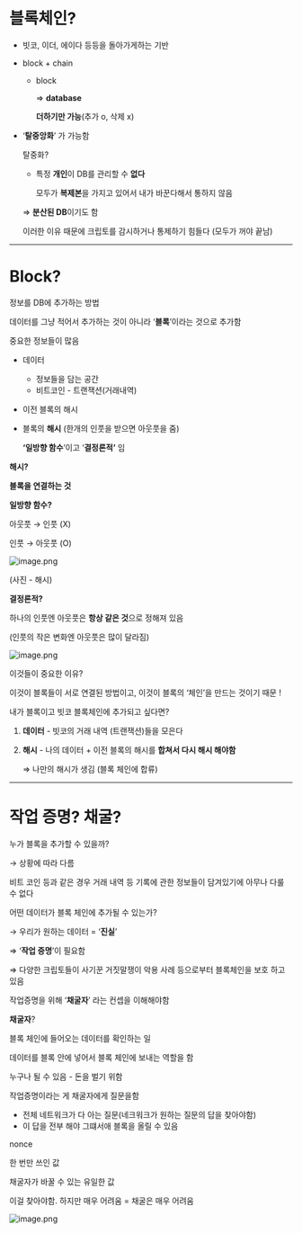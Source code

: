 # 블록체인?

- 빗코, 이더, 에이다 등등을 돌아가게하는 기반
- block + chain
    - block
        
        ⇒ **database** 
        
        **더하기만 가능**(추가 o, 삭제 x)
        
- ‘**탈중앙화**’ 가 가능함
    
    탈중화?
    
    - 특정 **개인**이 DB를 관리할 수 **없다**
        
        모두가 **복제본**을 가지고 있어서 내가 바꾼다해서 통하지 않음
        
    
    ⇒ **분산된 DB**이기도 함
    
    이러한 이유 때문에 크립토를 감시하거나 통제하기 힘들다 (모두가 꺼야 끝남)
    

---

# Block?

정보를 DB에 추가하는 방법

데이터를 그냥 적어서 추가하는 것이 아니라 ‘**블록**’이라는 것으로 추가함

중요한 정보들이 많음

- 데이터
    - 정보들을 담는 공간
    - 비트코인 - 트랜잭션(거래내역)
- 이전 블록의 해시

- 블록의 **해시** (한개의 인풋을 받으면 아웃풋을 줌)
    
    **‘일방향 함수**’이고 ‘**결정론적’** 임
    

 **해시?** 

**블록을 연결하는 것**

**일방향 함수?**

아웃풋 → 인풋 (X)

인풋 → 아웃풋 (O)

![image.png](https://prod-files-secure.s3.us-west-2.amazonaws.com/96972330-ccfc-4247-8ebb-68fcb1a00d0b/587399f7-91a8-4f30-a97c-5305db532d81/image.png)


(사진 - 해시)

**결정론적?** 

하나의 인풋엔 아웃풋은 **항상 같은 것**으로 정해져 있음

(인풋의 작은 변화엔 아웃풋은 많이 달라짐)

![image.png](https://prod-files-secure.s3.us-west-2.amazonaws.com/96972330-ccfc-4247-8ebb-68fcb1a00d0b/0430c442-081c-4f08-b431-0efc0111741f/image.png)

이것들이 중요한 이유?

이것이 블록들이 서로 연결된 방법이고, 이것이 블록의 ‘체인’을 만드는 것이기 때문 !

내가 블록이고 빗코 블록체인에 추가되고 싶다면?

1. **데이터** - 빗코의 거래 내역 (트랜잭션)들을 모은다 
2. **해시** - 나의 데이터 + 이전 블록의 해시를 **합쳐서 다시 해시 해야함**
    
    ⇒ 나만의 해시가 생김 (블록 체인에 합류)
---
# 작업 증명? 채굴?
누가 블록을 추가할 수 있을까?

→ 상황에 따라 다름 

비트 코인 등과 같은 경우 거래 내역 등 기록에 관한 정보들이 담겨있기에 아무나 다룰 수 없다

어떤 데이터가 블록 체인에 추가될 수 있는가?

→ 우리가 원하는 데이터 = ‘**진실**’

⇒ ‘**작업 증명**’이 필요함

⇒ 다양한 크립토들이 사기꾼 거짓말쟁이 악용 사례 등으로부터 블록체인을 보호 하고 있음

작업증명을 위해 ‘**채굴자**’ 라는 컨셉을 이해해야함

**채굴자**? 

블록 체인에 들어오는 데이터를 확인하는 일

데이터를 블록 안에 넣어서 블록 체인에 보내는 역할을 함

누구나 될 수 있음 - 돈을 벌기 위함

작업증명이라는 게 채굴자에게 질문을함

- 전체 네트워크가 다 아는 질문(네크워크가 원하는 질문의 답을 찾아야함)
- 이 답을 전부 해야 그떄서애 블록을 올릴 수 있음

nonce 

한 번만 쓰인 값

채굴자가 바꿀 수 있는 유일한 값

이걸 찾아야함. 하지만 매우 어려움 = 채굴은 매우 어려움

![image.png](https://prod-files-secure.s3.us-west-2.amazonaws.com/96972330-ccfc-4247-8ebb-68fcb1a00d0b/547ed87b-0a69-4a77-80b1-08063e2ba43c/image.png)